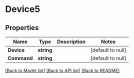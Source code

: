 # Device5

## Properties
Name | Type | Description | Notes
------------ | ------------- | ------------- | -------------
**Device** | **string** |  | [default to null]
**Command** | **string** |  | [default to null]

[[Back to Model list]](../README.md#documentation-for-models) [[Back to API list]](../README.md#documentation-for-api-endpoints) [[Back to README]](../README.md)


